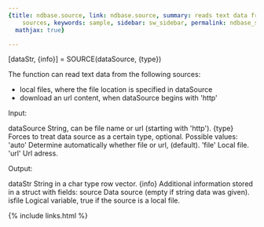 ```yaml
---
{title: ndbase.source, link: ndbase.source, summary: reads text data from multiple
    sources, keywords: sample, sidebar: sw_sidebar, permalink: ndbase_source, folder: ndbase,
  mathjax: true}

---
```

 
[dataStr, {info}] = SOURCE(dataSource, {type})
 
The function can read text data from the following sources:
  - local files, where the file location is specified in dataSource
  - download an url content, when dataSource begins with 'http'
 
Input:
 
dataSource    String, can be file name or url (starting with 'http').
{type}        Forces to treat data source as a certain type, optional.
              Possible values:
                  'auto'      Determine automatically whether file or
                              url, (default).
                  'file'      Local file.
                  'url'       Url adress.
 
Output:
 
dataStr       String in a char type row vector.
{info}        Additional information stored in a struct with fields:
  source      Data source (empty if string data was given).
  isfile      Logical variable, true if the source is a local file.
 

{% include links.html %}
